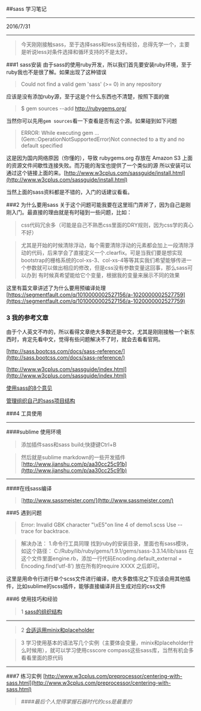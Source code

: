##sass 学习笔记

*****
2016/7/31
*****
>今天刚刚接触sass，至于选择sass和less没有经验，总得先学一个，主要是听说less对条件选择和循环支持的不是太好。

###1 sass安装
由于sass的使用ruby开发，所以我们首先要安装ruby环境，至于ruby我也不是很了解。如果出现了这种错误
>Could not find a valid gem 'sass' (>= 0) in any repository

应该是没有添加ruby源，至于这是个什么东西也不清楚，按照下面的做
>$ gem sources --add http://rubygems.org/

当然你可以先用`gem sources`看一下查看是否有这个源。如果碰到如下问题

>ERROR:  While executing gem ... (Gem::OperationNotSupportedError)Not connected to a tty and no default specified

这是因为国内网络原因（你懂的），导致 rubygems.org 存放在 Amazon S3 上面的资源文件间歇性连接失败。而万能的淘宝也提供了一个类似的源
所以安装可以通过这个链接上面的来。[http://www.w3cplus.com/sassguide/install.html](http://www.w3cplus.com/sassguide/install.html)

当然上面的sass资料都是不错的，入门的话建议看看。

###2 为什么要用sass
关于这个问题可能我要在这里班门弄斧了，因为自己是刚刚入门。最直接的理由就是有时碰到一些问题，比如：
>css代码冗余多（可能是自己不熟悉css里面的DRY规则，因为css学的真心不好）

>尤其是开始的时候清除浮动，每个需要清除浮动的元素都会加上一段清除浮动的代码，后来学会了直接定义一个.clearfix。可是当我们要是想实现bootstrap的栅格系统的col-xs-3、col-xs-4等等其实我们希望能够传进一个参数就可以做出相应的修改，但是css没有参数变量这回事，那么sass可以办到
>有时候真希望能给它个变量，根据我的变量来展示不同的效果

这里有篇文章讲述了为什么要用预编译处理[https://segmentfault.com/q/1010000002527156/a-1020000002527759](https://segmentfault.com/q/1010000002527156/a-1020000002527759)

### 3 我的参考文章
由于个人英文不咋的，所以看得文章绝大多数还是中文，尤其是刚刚接触一个新东西时，肯定先看中文，觉得有些问题解决不了时，就会去看看官网。

[http://sass.bootcss.com/docs/sass-reference/](http://sass.bootcss.com/docs/sass-reference/)

[http://www.w3cplus.com/sassguide/index.html](http://www.w3cplus.com/sassguide/index.html)

[使用sass的8个意见](http://www.w3cplus.com/preprocessor/8-tips-help-get-best-sass.html)

[管理组织自己的sass项目结构](http://www.w3cplus.com/preprocessor/architecture-sass-project.html)

###4 工具使用
***
####sublime 使用环境
>添加插件sass和sass build;快捷键Ctrl+B

>然后就是sublime  markdown的一些开发插件 [http://www.jianshu.com/p/aa30cc25c91b](http://www.jianshu.com/p/aa30cc25c91b)
***
####在线sass编译

>[http://www.sassmeister.com/](http://www.sassmeister.com/)

###5 遇到问题
>Error: Invalid GBK character "\xE5"on line 4 of demo1.scss
  Use --trace for backtrace.

>解决办法： 
1.命令行工具同理 
找到ruby的安装目录，里面也有sass模块，如这个路径： 
C:/Ruby/lib/ruby/gems/1.9.1/gems/sass-3.3.14/lib/sass 
在这个文件里面engine.rb，添加一行代码Encoding.default_external = Encoding.find(‘utf-8’) 放在所有的require XXXX 之后即可。

这里是用命令行进行单个scss文件进行编译，绝大多数情况之下应该会用其他插件，比如sublime的scss插件，能够直接编译并且生成对应的css文件

###6 使用技巧和经验
>1 [sass的组织结构](http://www.w3cplus.com/preprocessor/architecture-sass-project.html)
******

>2 [合适运用minix和placeholder](http://www.w3cplus.com/preprocessor/sass-mixin-placeholder.html)

>3 学习使用基本的语法写几个实例（主要体会变量，minix和placeholder什么时候用），就可以学习使用csscore  compass这些sass库，当然有机会多看看里面的原代码

******

###7 练习实例
[http://www.w3cplus.com/preprocessor/centering-with-sass.html](http://www.w3cplus.com/preprocessor/centering-with-sass.html)

>####*最后个人觉得掌握石器时代的css是最重的*


